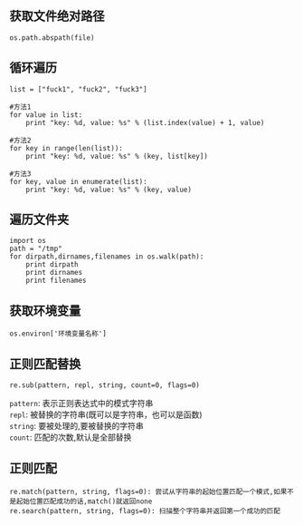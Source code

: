 ## 获取文件绝对路径

	os.path.abspath(file)
## 循环遍历

	list = ["fuck1", "fuck2", "fuck3"]

	#方法1
	for value in list:
		print "key: %d, value: %s" % (list.index(value) + 1, value)

	#方法2
	for key in range(len(list)):
		print "key: %d, value: %s" % (key, list[key])

	#方法3
	for key, value in enumerate(list):
		print "key: %d, value: %s" % (key, value)
## 遍历文件夹

	import os
	path = "/tmp"
	for dirpath,dirnames,filenames in os.walk(path):
		print dirpath
		print dirnames
		print filenames
## 获取环境变量

	os.environ['环境变量名称']
## 正则匹配替换

	re.sub(pattern, repl, string, count=0, flags=0)
`pattern`: 表示正则表达式中的模式字符串  
`repl`: 被替换的字符串(既可以是字符串，也可以是函数)  
`string`: 要被处理的,要被替换的字符串  
`count`: 匹配的次数,默认是全部替换
## 正则匹配

	re.match(pattern, string, flags=0): 尝试从字符串的起始位置匹配一个模式,如果不是起始位置匹配成功的话,match()就返回none
	re.search(pattern, string, flags=0): 扫描整个字符串并返回第一个成功的匹配